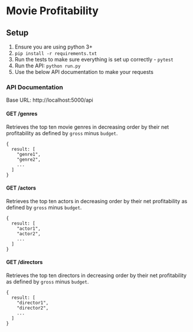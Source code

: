 # Movie Profitability

## Setup
1. Ensure you are using python 3+
2. `pip install -r requirements.txt`
3. Run the tests to make sure everything is set up correctly - `pytest`
4. Run the API: `python run.py`
5. Use the below API documentation to make your requests

### API Documentation
Base URL: http://localhost:5000/api

#### GET /genres
Retrieves the top ten movie genres in decreasing order by their net profitability as defined by `gross` minus `budget`.

```
{
  result: [
    "genre1",
    "genre2",
    ...
  ]
}
```

#### GET /actors
Retrieves the top ten actors in decreasing order by their net profitability as defined by `gross` minus `budget`.

```
{
  result: [
    "actor1",
    "actor2",
    ...
  ]
}
```

#### GET /directors
Retrieves the top ten directors in decreasing order by their net profitability as defined by `gross` minus `budget`.

```
{
  result: [
    "director1",
    "director2",
    ...
  ]
}
```
